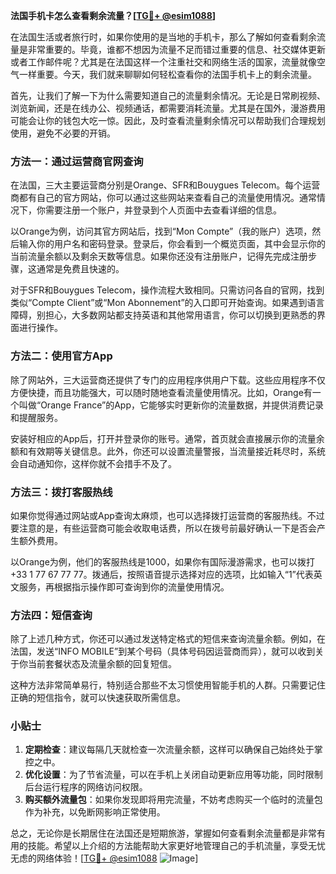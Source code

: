 **法国手机卡怎么查看剩余流量？[[TG💪+ @esim1088](https://t.me/s/esim1088)]**

在法国生活或者旅行时，如果你使用的是当地的手机卡，那么了解如何查看剩余流量是非常重要的。毕竟，谁都不想因为流量不足而错过重要的信息、社交媒体更新或者工作邮件呢？尤其是在法国这样一个注重社交和网络生活的国家，流量就像空气一样重要。今天，我们就来聊聊如何轻松查看你的法国手机卡上的剩余流量。

首先，让我们了解一下为什么需要知道自己的流量剩余情况。无论是日常刷视频、浏览新闻，还是在线办公、视频通话，都需要消耗流量。尤其是在国外，漫游费用可能会让你的钱包大吃一惊。因此，及时查看流量剩余情况可以帮助我们合理规划使用，避免不必要的开销。

### 方法一：通过运营商官网查询

在法国，三大主要运营商分别是Orange、SFR和Bouygues Telecom。每个运营商都有自己的官方网站，你可以通过这些网站来查看自己的流量使用情况。通常情况下，你需要注册一个账户，并登录到个人页面中去查看详细的信息。

以Orange为例，访问其官方网站后，找到“Mon Compte”（我的账户）选项，然后输入你的用户名和密码登录。登录后，你会看到一个概览页面，其中会显示你的当前流量余额以及剩余天数等信息。如果你还没有注册账户，记得先完成注册步骤，这通常是免费且快速的。

对于SFR和Bouygues Telecom，操作流程大致相同。只需访问各自的官网，找到类似“Compte Client”或“Mon Abonnement”的入口即可开始查询。如果遇到语言障碍，别担心，大多数网站都支持英语和其他常用语言，你可以切换到更熟悉的界面进行操作。

### 方法二：使用官方App

除了网站外，三大运营商还提供了专门的应用程序供用户下载。这些应用程序不仅方便快捷，而且功能强大，可以随时随地查看流量使用情况。比如，Orange有一个叫做“Orange France”的App，它能够实时更新你的流量数据，并提供消费记录和提醒服务。

安装好相应的App后，打开并登录你的账号。通常，首页就会直接展示你的流量余额和有效期等关键信息。此外，你还可以设置流量警报，当流量接近耗尽时，系统会自动通知你，这样你就不会措手不及了。

### 方法三：拨打客服热线

如果你觉得通过网站或App查询太麻烦，也可以选择拨打运营商的客服热线。不过要注意的是，有些运营商可能会收取电话费，所以在拨号前最好确认一下是否会产生额外费用。

以Orange为例，他们的客服热线是1000，如果你有国际漫游需求，也可以拨打+33 1 77 67 77 77。拨通后，按照语音提示选择对应的选项，比如输入“1”代表英文服务，再根据指示操作即可查询到你的流量使用情况。

### 方法四：短信查询

除了上述几种方式，你还可以通过发送特定格式的短信来查询流量余额。例如，在法国，发送“INFO MOBILE”到某个号码（具体号码因运营商而异），就可以收到关于你当前套餐状态及流量余额的回复短信。

这种方法非常简单易行，特别适合那些不太习惯使用智能手机的人群。只需要记住正确的短信指令，就可以快速获取所需信息。

### 小贴士

1. **定期检查**：建议每隔几天就检查一次流量余额，这样可以确保自己始终处于掌控之中。
2. **优化设置**：为了节省流量，可以在手机上关闭自动更新应用等功能，同时限制后台运行程序的网络访问权限。
3. **购买额外流量包**：如果你发现即将用完流量，不妨考虑购买一个临时的流量包作为补充，以免断网影响正常使用。

总之，无论你是长期居住在法国还是短期旅游，掌握如何查看剩余流量都是非常有用的技能。希望以上介绍的方法能帮助大家更好地管理自己的手机流量，享受无忧无虑的网络体验！[[TG💪+ @esim1088](https://t.me/s/esim1088) ![Image](https://i.postimg.cc/4NQfJmqS/Snipaste-2025-05-13-00-14-12.png)]